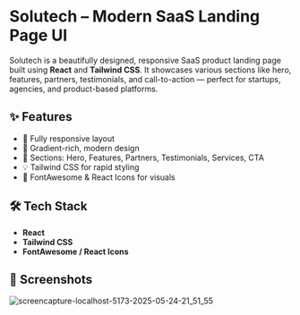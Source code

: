 # Solutech – Modern SaaS Landing Page UI

Solutech is a beautifully designed, responsive SaaS product landing page built using **React** and **Tailwind CSS**. It showcases various sections like hero, features, partners, testimonials, and call-to-action — perfect for startups, agencies, and product-based platforms.

## ✨ Features

- 📱 Fully responsive layout
- 🎨 Gradient-rich, modern design
- 🚀 Sections: Hero, Features, Partners, Testimonials, Services, CTA
- 💡 Tailwind CSS for rapid styling
- 🧠 FontAwesome & React Icons for visuals

## 🛠️ Tech Stack

- **React**
- **Tailwind CSS**
- **FontAwesome / React Icons**

## 📸 Screenshots

![screencapture-localhost-5173-2025-05-24-21_51_55](https://github.com/user-attachments/assets/a7ac6354-08dd-4b69-8d49-100032e98d3f)

